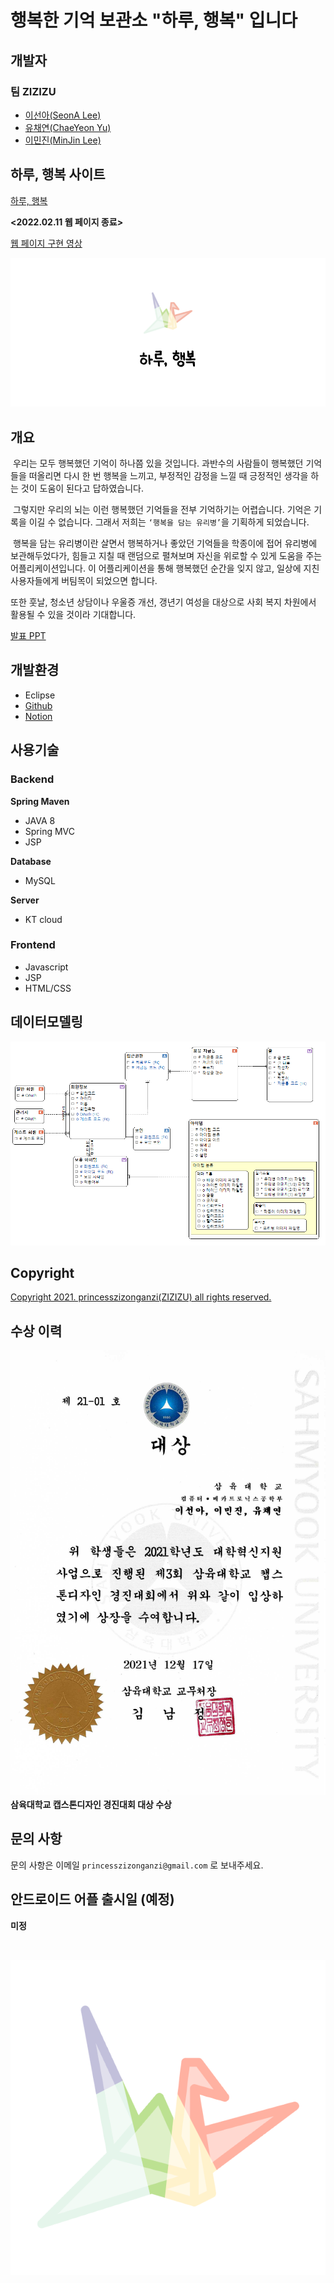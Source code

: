 # 행복한 기억 보관소 "하루, 행복" 입니다
## 개발자
### 팀 ZIZIZU
- [이선아(SeonA Lee)](https://github.com/2er0127)
- [유채연(ChaeYeon Yu)](https://github.com/ycyeon)
- [이민진(MinJin Lee)](https://github.com/3tPepper)

## 하루, 행복 사이트
[하루, 행복](http://dailyhappy.kro.kr)

**<2022.02.11 웹 페이지 종료>**

[웹 페이지 구현 영상](https://s3.us-west-2.amazonaws.com/secure.notion-static.com/3fd04a69-85d6-417c-b417-d2abc271c580/하루_행복_2차_제출.mov?X-Amz-Algorithm=AWS4-HMAC-SHA256&X-Amz-Content-Sha256=UNSIGNED-PAYLOAD&X-Amz-Credential=AKIAT73L2G45EIPT3X45%2F20220210%2Fus-west-2%2Fs3%2Faws4_request&X-Amz-Date=20220210T171343Z&X-Amz-Expires=86400&X-Amz-Signature=39929ad8d732cd5df8a18ef248d52e32a90b8bbd39a3f8e96809dd82784c1085&X-Amz-SignedHeaders=host&response-content-disposition=filename%20%3D%22%25ED%2595%2598%25EB%25A3%25A8%252C%2520%25ED%2596%2589%25EB%25B3%25B5%2520%25EC%25A0%259C%25EC%25B6%259C%2520%28%25EC%25B5%259C%25EC%25A2%2585%29.mov%22&x-id=GetObject)

![](./Image/로고%20시작페이지.png)

## 개요
&nbsp;우리는 모두 행복했던 기억이 하나쯤 있을 것입니다. 과반수의 사람들이 행복했던 기억들을 떠올리면 다시 한 번 행복을 느끼고, 부정적인 감정을 느낄 때 긍정적인 생각을 하는 것이 도움이 된다고 답하였습니다. 

&nbsp;그렇지만 우리의 뇌는 이런 행복했던 기억들을 전부 기억하기는 어렵습니다.
기억은 기록을 이길 수 없습니다. 그래서 저희는 ```‘행복을 담는 유리병’```을 기획하게 되었습니다. 

&nbsp;행복을 담는 유리병이란 살면서 행복하거나 좋았던 기억들을 학종이에 접어 유리병에 보관해두었다가, 힘들고 지칠 때 랜덤으로 펼쳐보며 자신을 위로할 수 있게 도움을 주는 어플리케이션입니다.
이 어플리케이션을 통해 행복했던 순간을 잊지 않고, 일상에 지친 사용자들에게 버팀목이 되었으면 합니다.

또한 훗날, 청소년 상담이나 우울증 개선, 갱년기 여성을 대상으로 사회 복지 차원에서 활용될 수 있을 것이라 기대합니다.

[발표 PPT](https://github.com/Daily-Happy-Project/Daily-Happy/blob/main/Image/하루행복%20PPT.pdf)

## 개발환경
- Eclipse
- [Github](https://github.com/Daily-Happy-Project/Daily-Happy)
- [Notion](https://faithful-zoo-4d9.notion.site/ae6e5931100b48f2ac52338c7aaa83bb)

## 사용기술
### Backend

**Spring Maven**
- JAVA 8
- Spring MVC
- JSP

**Database**
- MySQL

**Server**
- KT cloud

### Frontend
- Javascript
- JSP
- HTML/CSS

## 데이터모델링
![](./Image/논리모델링.png)

## Copyright
[Copyright 2021. princesszizonganzi(ZIZIZU) all rights reserved.](https://github.com/Daily-Happy-Project/Daily-Happy/blob/main/DailyHappy/WebApp/views/copyrightView.jsp)

## 수상 이력
![](./Image/수상이력.jpeg)
**삼육대학교 캡스톤디자인 경진대회 대상 수상**

## 문의 사항
문의 사항은 이메일 ```princesszizonganzi@gmail.com``` 로 보내주세요.

## 안드로이드 어플 출시일 (예정)
**미정**

<br/>

![](./Image/로고.png)
